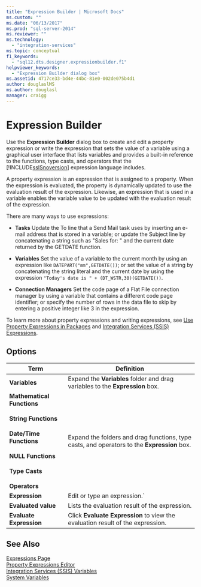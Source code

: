 ```yaml
---
title: "Expression Builder | Microsoft Docs"
ms.custom: ""
ms.date: "06/13/2017"
ms.prod: "sql-server-2014"
ms.reviewer: ""
ms.technology: 
  - "integration-services"
ms.topic: conceptual
f1_keywords: 
  - "sql12.dts.designer.expressionbuilder.f1"
helpviewer_keywords: 
  - "Expression Builder dialog box"
ms.assetid: 4717ce33-bd4e-44bc-81e0-002de075b4d1
author: douglaslMS
ms.author: douglasl
manager: craigg
---
```

# Expression Builder
  Use the **Expression Builder** dialog box to create and edit a property expression or write the expression that sets the value of a variable using a graphical user interface that lists variables and provides a built-in reference to the functions, type casts, and operators that the [!INCLUDE[ssISnoversion](../../includes/ssisnoversion-md.md)] expression language includes.  
  
 A property expression is an expression that is assigned to a property. When the expression is evaluated, the property is dynamically updated to use the evaluation result of the expression. Likewise, an expression that is used in a variable enables the variable value to be updated with the evaluation result of the expression.  
  
 There are many ways to use expressions:  
  
-   **Tasks** Update the To line that a Send Mail task uses by inserting an e-mail address that is stored in a variable; or update the Subject line by concatenating a string such as "Sales for: " and the current date returned by the GETDATE function.  
  
-   **Variables** Set the value of a variable to the current month by using an expression like `DATEPART("mm",GETDATE())`; or set the value of a string by concatenating the string literal and the current date by using the expression `"Today's date is " + (DT_WSTR,30)(GETDATE())`.  
  
-   **Connection Managers** Set the code page of a Flat File connection manager by using a variable that contains a different code page identifier; or specify the number of rows in the data file to skip by entering a positive integer like 3 in the expression.  
  
 To learn more about property expressions and writing expressions, see [Use Property Expressions in Packages](use-property-expressions-in-packages.md) and [Integration Services &#40;SSIS&#41; Expressions](integration-services-ssis-expressions.md).  
  
## Options  
  
|Term|Definition|  
|----------|----------------|  
|**Variables**|Expand the **Variables** folder and drag variables to the **Expression** box.|  
|**Mathematical Functions**<br /><br /> **String Functions**<br /><br /> **Date/Time Functions**<br /><br /> **NULL Functions**<br /><br /> **Type Casts**<br /><br /> **Operators**|Expand the folders and drag functions, type casts, and operators to the **Expression** box.|  
|**Expression**|Edit or type an expression.`|  
|**Evaluated value**|Lists the evaluation result of the expression.|  
|**Evaluate Expression**|Click **Evaluate Expression** to view the evaluation result of the expression.|  
  
## See Also  
 [Expressions Page](expressions-page.md)   
 [Property Expressions Editor](property-expressions-editor.md)   
 [Integration Services &#40;SSIS&#41; Variables](../integration-services-ssis-variables.md)   
 [System Variables](../system-variables.md)  
  
  
